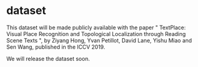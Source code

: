 # dataset

This dataset will be made publicly available with the paper " TextPlace: Visual Place Recognition and Topological Localization through Reading Scene Texts ", by Ziyang Hong, Yvan Petillot, David Lane, Yishu Miao and Sen Wang, published in the ICCV 2019.

We will release the dataset soon.
